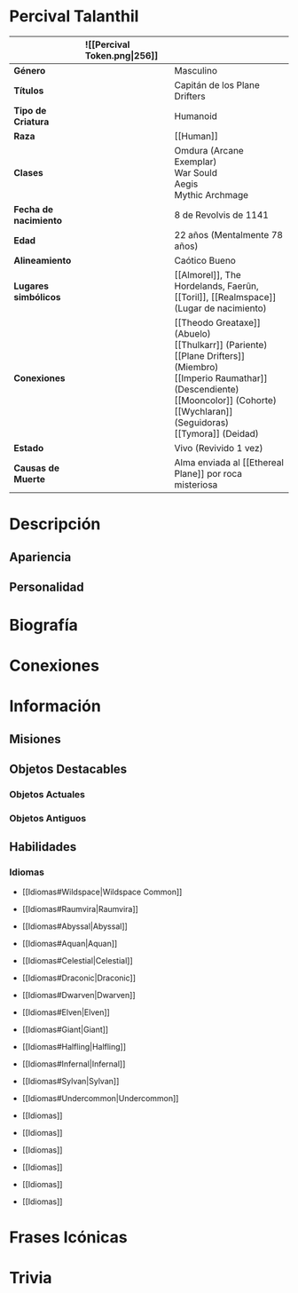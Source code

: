 # Percival Talanthil

|                         | ![[Percival Token.png\|256]] |                                                                                                                                                                                                                 |
| :---------------------- | :--------------------------- | :-------------------------------------------------------------------------------------------------------------------------------------------------------------------------------------------------------------- |
| **Género**              |                              | Masculino                                                                                                                                                                                                       |
| **Títulos**             |                              | Capitán de los Plane Drifters                                                                                                                                                                                   |
| **Tipo de Criatura**    |                              | Humanoid                                                                                                                                                                                                        |
| **Raza**                |                              | [[Human]]                                                                                                                                                                                                       |
| **Clases**              |                              | Omdura (Arcane Exemplar)<br>War Sould<br>Aegis<br>Mythic Archmage                                                                                                                                               |
| **Fecha de nacimiento** |                              | 8 de Revolvis de 1141                                                                                                                                                                                           |
| **Edad**                |                              | 22 años (Mentalmente 78 años)                                                                                                                                                                                   |
| **Alineamiento**        |                              | Caótico Bueno                                                                                                                                                                                                   |
| **Lugares simbólicos**  |                              | [[Almorel]], The Hordelands, Faerûn, [[Toril]], [[Realmspace]](Lugar de nacimiento)                                                                                                                             |
| **Conexiones**          |                              | [[Theodo Greataxe]] (Abuelo)<br>[[Thulkarr]] (Pariente)<br>[[Plane Drifters]] (Miembro)<br>[[Imperio Raumathar]] (Descendiente)<br>[[Mooncolor]] (Cohorte)<br>[[Wychlaran]] (Seguidoras)<br>[[Tymora]] (Deidad) |
| **Estado**              |                              | Vivo (Revivido 1 vez)                                                                                                                                                                                           |
| **Causas de Muerte**    |                              | Alma enviada al [[Ethereal Plane]] por roca misteriosa                                                                                                                                                          |

# Descripción

## Apariencia

## Personalidad

# Biografía

# Conexiones

# Información

## Misiones

## Objetos Destacables

### Objetos Actuales

### Objetos Antiguos

## Habilidades

### Idiomas

- [[Idiomas#Wildspace|Wildspace Common]]
- [[Idiomas#Raumvira|Raumvira]]

- [[Idiomas#Abyssal|Abyssal]]
- [[Idiomas#Aquan|Aquan]]
- [[Idiomas#Celestial|Celestial]]
- [[Idiomas#Draconic|Draconic]]
- [[Idiomas#Dwarven|Dwarven]]
- [[Idiomas#Elven|Elven]]
- [[Idiomas#Giant|Giant]]
- [[Idiomas#Halfling|Halfling]]
- [[Idiomas#Infernal|Infernal]]
- [[Idiomas#Sylvan|Sylvan]]
- [[Idiomas#Undercommon|Undercommon]]
  
- [[Idiomas]]
- [[Idiomas]]
- [[Idiomas]]
- [[Idiomas]]
- [[Idiomas]]
- [[Idiomas]]

# Frases Icónicas

# Trivia
